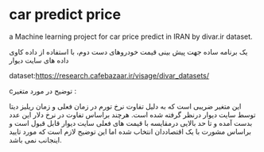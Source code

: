 # car predict price

a Machine learning project for car price predict in IRAN by divar.ir dataset.

یک برنامه ساده جهت پیش بینی قیمت خودروهای دست دوم، با استفاده از داده کاوی داده های سایت دیوار

dataset:https://research.cafebazaar.ir/visage/divar_datasets/

cتوضیح در مورد متغیر :


این متغیر ضریبی است که به دلیل تفاوت نرخ تورم در زمان فعلی و زمان ریلیز دیتا توسط سایت دیوار درنظر گرفته شده است. هرچند براساس تفاوت در نرخ دلار این عدد بدست آمده و تا حد بالایی درمقایسه با قیمت های فعلی سایت دیوار قابل قبول است و براساس مشورت با یک اقتصاددان انتخاب شده اما این توضیح لازم است که مورد تایید اینجانب نمی باشد.
